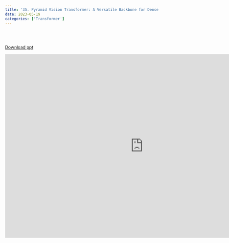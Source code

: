 ```yaml
---
title: '35. Pyramid Vision Transformer: A Versatile Backbone for Dense Prediction without Convolutions'
date: 2023-05-19
categories: ['Transformer']
---
```


<br><br>

[Download ppt](/ppt/35.pptx)

<center>
<iframe src="https://docs.google.com/presentation/d/e/2PACX-1vQzpSI_foTjijzutyXz7ap5uXG06cXHzVh4mpQpiiCWRHhpaMLBLM4iqSyTIa4YOw/embed?start=false&loop=false&delayms=3000" frameborder="0" width="900" height="600" allowfullscreen="true" mozallowfullscreen="true" webkitallowfullscreen="true min-width="350px"></iframe>
</center>

<br>

<script src="https://utteranc.es/client.js"
        repo="RTOS-KGU/RTOS-utterances-comment"
        issue-term="pathname"
        label="Comment"
        theme="github-light"
        crossorigin="anonymous"
        async>
</script>